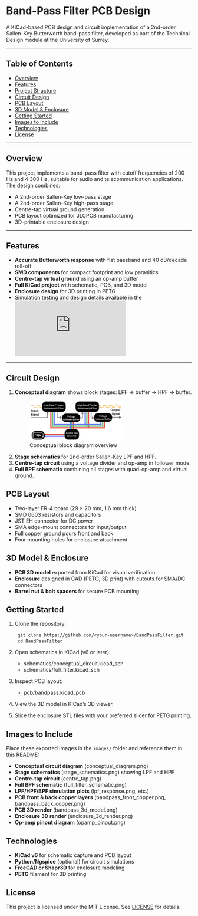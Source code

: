 # Band-Pass Filter PCB Design

A KiCad-based PCB design and circuit implementation of a 2nd-order Sallen-Key Butterworth band-pass filter, developed as part of the Technical Design module at the University of Surrey.

---

## Table of Contents

- [Overview](#overview)  
- [Features](#features)  
- [Project Structure](#project-structure)  
- [Circuit Design](#circuit-design)  
- [PCB Layout](#pcb-layout)  
- [3D Model & Enclosure](#3d-model--enclosure)  
- [Getting Started](#getting-started)  
- [Images to Include](#images-to-include)  
- [Technologies](#technologies)  
- [License](#license)  

---

## Overview

This project implements a band-pass filter with cutoff frequencies of 200 Hz and 4 300 Hz, suitable for audio and telecommunication applications. The design combines:

- A 2nd-order Sallen-Key low-pass stage  
- A 2nd-order Sallen-Key high-pass stage  
- Centre-tap virtual ground generation  
- PCB layout optimized for JLCPCB manufacturing  
- 3D-printable enclosure design  

---

## Features

- **Accurate Butterworth response** with flat passband and 40 dB/decade roll-off  
- **SMD components** for compact footprint and low parasitics  
- **Centre-tap virtual ground** using an op-amp buffer  
- **Full KiCad project** with schematic, PCB, and 3D model  
- **Enclosure design** for 3D printing in PETG
- Simulation testing and design details available in the ![report](https://github.com/Meskh/PCB-BPF/blob/main/report.pdf)   

---

## Circuit Design

1. **Conceptual diagram** shows block stages: LPF → buffer → HPF → buffer.
   <figure>
      <img src="./Pictures/Chart.png" width="250px" alt="Conceptual Diagram Preview" />
      <figcaption>Conceptual block diagram overview</figcaption>
    </figure>  
2. **Stage schematics** for 2nd-order Sallen-Key LPF and HPF.  
3. **Centre-tap circuit** using a voltage divider and op-amp in follower mode.  
4. **Full BPF schematic** combining all stages with quad-op-amp and virtual ground.

## PCB Layout

- Two-layer FR-4 board (29 × 20 mm, 1.6 mm thick)  
- SMD 0603 resistors and capacitors  
- JST EH connector for DC power  
- SMA edge-mount connectors for input/output  
- Full copper ground pours front and back  
- Four mounting holes for enclosure attachment

## 3D Model & Enclosure

- **PCB 3D model** exported from KiCad for visual verification  
- **Enclosure** designed in CAD (PETG, 3D print) with cutouts for SMA/DC connectors  
- **Barrel nut & bolt spacers** for secure PCB mounting

## Getting Started

1. Clone the repository:
    
        git clone https://github.com/<your-username>/BandPassFilter.git
        cd BandPassFilter

2. Open schematics in KiCad (v6 or later):
    - schematics/conceptual_circuit.kicad_sch  
    - schematics/full_filter.kicad_sch  

3. Inspect PCB layout:
    - pcb/bandpass.kicad_pcb  

4. View the 3D model in KiCad’s 3D viewer.  
5. Slice the enclosure STL files with your preferred slicer for PETG printing.

## Images to Include

Place these exported images in the `images/` folder and reference them in this README:

- **Conceptual circuit diagram** (conceptual_diagram.png)  
- **Stage schematics** (stage_schematics.png) showing LPF and HPF  
- **Centre-tap circuit** (centre_tap.png)  
- **Full BPF schematic** (full_filter_schematic.png)  
- **LPF/HPF/BPF simulation plots** (lpf_response.png, etc.)  
- **PCB front & back copper layers** (bandpass_front_copper.png, bandpass_back_copper.png)  
- **PCB 3D render** (bandpass_3d_model.png)  
- **Enclosure 3D render** (enclosure_3d_render.png)  
- **Op-amp pinout diagram** (opamp_pinout.png)

## Technologies

- **KiCad v6** for schematic capture and PCB layout  
- **Python/Ngspice** (optional) for circuit simulations  
- **FreeCAD or Shapr3D** for enclosure modeling  
- **PETG** filament for 3D printing

## License

This project is licensed under the MIT License. See [LICENSE](LICENSE) for details.
